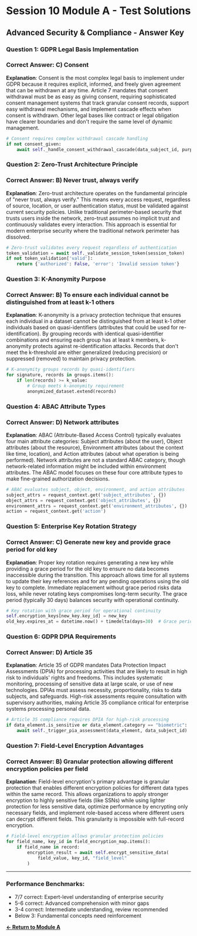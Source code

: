 # Session 10 Module A - Test Solutions

## Advanced Security & Compliance - Answer Key

### Question 1: GDPR Legal Basis Implementation
### Correct Answer: C) Consent

**Explanation**: Consent is the most complex legal basis to implement under GDPR because it requires explicit, informed, and freely given agreement that can be withdrawn at any time. Article 7 mandates that consent withdrawal must be as easy as giving consent, requiring sophisticated consent management systems that track granular consent records, support easy withdrawal mechanisms, and implement cascade effects when consent is withdrawn. Other legal bases like contract or legal obligation have clearer boundaries and don't require the same level of dynamic management.

```python
# Consent requires complex withdrawal cascade handling
if not consent_given:
    await self._handle_consent_withdrawal_cascade(data_subject_id, purpose)
```

### Question 2: Zero-Trust Architecture Principle
### Correct Answer: B) Never trust, always verify

**Explanation**: Zero-trust architecture operates on the fundamental principle of "never trust, always verify." This means every access request, regardless of source, location, or user authentication status, must be validated against current security policies. Unlike traditional perimeter-based security that trusts users inside the network, zero-trust assumes no implicit trust and continuously validates every interaction. This approach is essential for modern enterprise security where the traditional network perimeter has dissolved.

```python
# Zero-trust validates every request regardless of authentication
token_validation = await self._validate_session_token(session_token)
if not token_validation['valid']:
    return {'authorized': False, 'error': 'Invalid session token'}
```

### Question 3: K-Anonymity Purpose
### Correct Answer: B) To ensure each individual cannot be distinguished from at least k-1 others

**Explanation**: K-anonymity is a privacy protection technique that ensures each individual in a dataset cannot be distinguished from at least k-1 other individuals based on quasi-identifiers (attributes that could be used for re-identification). By grouping records with identical quasi-identifier combinations and ensuring each group has at least k members, k-anonymity protects against re-identification attacks. Records that don't meet the k-threshold are either generalized (reducing precision) or suppressed (removed) to maintain privacy protection.

```python
# K-anonymity groups records by quasi-identifiers
for signature, records in groups.items():
    if len(records) >= k_value:
        # Group meets k-anonymity requirement
        anonymized_dataset.extend(records)
```

### Question 4: ABAC Attribute Types
### Correct Answer: D) Network attributes

**Explanation**: ABAC (Attribute-Based Access Control) typically evaluates four main attribute categories: Subject attributes (about the user), Object attributes (about the resource), Environment attributes (about the context like time, location), and Action attributes (about what operation is being performed). Network attributes are not a standard ABAC category, though network-related information might be included within environment attributes. The ABAC model focuses on these four core attribute types to make fine-grained authorization decisions.

```python
# ABAC evaluates subject, object, environment, and action attributes
subject_attrs = request_context.get('subject_attributes', {})
object_attrs = request_context.get('object_attributes', {})
environment_attrs = request_context.get('environment_attributes', {})
action = request_context.get('action')
```

### Question 5: Enterprise Key Rotation Strategy
### Correct Answer: C) Generate new key and provide grace period for old key

**Explanation**: Proper key rotation requires generating a new key while providing a grace period for the old key to ensure no data becomes inaccessible during the transition. This approach allows time for all systems to update their key references and for any pending operations using the old key to complete. Immediate replacement without grace period risks data loss, while never rotating keys compromises long-term security. The grace period (typically 30 days) balances security with operational continuity.

```python
# Key rotation with grace period for operational continuity
self.encryption_keys[new_key.key_id] = new_key
old_key.expires_at = datetime.now() + timedelta(days=30)  # Grace period
```

### Question 6: GDPR DPIA Requirements
### Correct Answer: D) Article 35

**Explanation**: Article 35 of GDPR mandates Data Protection Impact Assessments (DPIA) for processing activities that are likely to result in high risk to individuals' rights and freedoms. This includes systematic monitoring, processing of sensitive data at large scale, or use of new technologies. DPIAs must assess necessity, proportionality, risks to data subjects, and safeguards. High-risk assessments require consultation with supervisory authorities, making Article 35 compliance critical for enterprise systems processing personal data.

```python
# Article 35 compliance requires DPIA for high-risk processing
if data_element.is_sensitive or data_element.category == "biometric":
    await self._trigger_pia_assessment(data_element, data_subject_id)
```

### Question 7: Field-Level Encryption Advantages
### Correct Answer: B) Granular protection allowing different encryption policies per field

**Explanation**: Field-level encryption's primary advantage is granular protection that enables different encryption policies for different data types within the same record. This allows organizations to apply stronger encryption to highly sensitive fields (like SSNs) while using lighter protection for less sensitive data, optimize performance by encrypting only necessary fields, and implement role-based access where different users can decrypt different fields. This granularity is impossible with full-record encryption.

```python
# Field-level encryption allows granular protection policies
for field_name, key_id in field_encryption_map.items():
    if field_name in record:
        encryption_result = await self.encrypt_sensitive_data(
            field_value, key_id, "field_level"
        )
```

---

### Performance Benchmarks:
- 7/7 correct: Expert-level understanding of enterprise security
- 5-6 correct: Advanced comprehension with minor gaps
- 3-4 correct: Intermediate understanding, review recommended
- Below 3: Fundamental concepts need reinforcement

[**← Return to Module A**](Session10_ModuleA_Advanced_Security_Compliance.md)